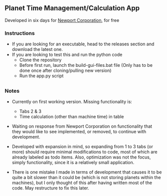 ## Planet Time Management/Calculation App
Developed in six days for [Newport Corporation](https://www.newport.com/), for free

### Instructions
- If you are looking for an executable, head to the releases section and download the latest one.
- If you are looking to test this and run the python code
    - Clone the repository
    - Before first run, launch the build-gui-files.bat file (Only has to be done once after cloning/pulling new version)
    - Run the app.py script
##
### Notes
- Currently on first working version. Missing functionality is:
   - Tabs 2 & 3
   - Time calculation (other than machine time) in table

- Waiting on response from Newport Corporation on functionality that they would like to see implemented, or removed, to continue with development.

- Developed with expansion in mind, so expanding from 1 to 3 tabs (or more) should require minimal modifications to code, most of which are already labeled as todo items. Also, optimization was not the focus, simply functionality, since it is a relatively small application. 

- There is one mistake I made in terms of development that causes it to be quite a bit slower than it could be (which is not storing planets within the machines), but I only thought of this after having written most of the code. May restructure to fix this later.
